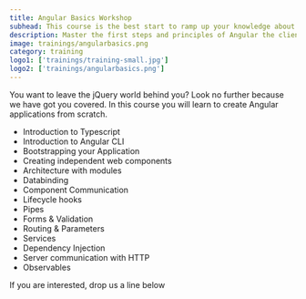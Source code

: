 ```yaml
---
title: Angular Basics Workshop
subhead: This course is the best start to ramp up your knowledge about Angular and component driven web development.
description: Master the first steps and principles of Angular the client side framework for building modern web applications.
image: trainings/angularbasics.png
category: training
logo1: ['trainings/training-small.jpg']
logo2: ['trainings/angularbasics.png']
---
```


You want to leave the jQuery world behind you? Look no further because we have got you covered. In this course you will learn to create Angular applications from scratch.

- Introduction to Typescript
- Introduction to Angular CLI
- Bootstrapping your Application
- Creating independent web components
- Architecture with modules
- Databinding
- Component Communication
- Lifecycle hooks
- Pipes
- Forms & Validation
- Routing & Parameters
- Services
- Dependency Injection
- Server communication with HTTP
- Observables

If you are interested, drop us a line below
